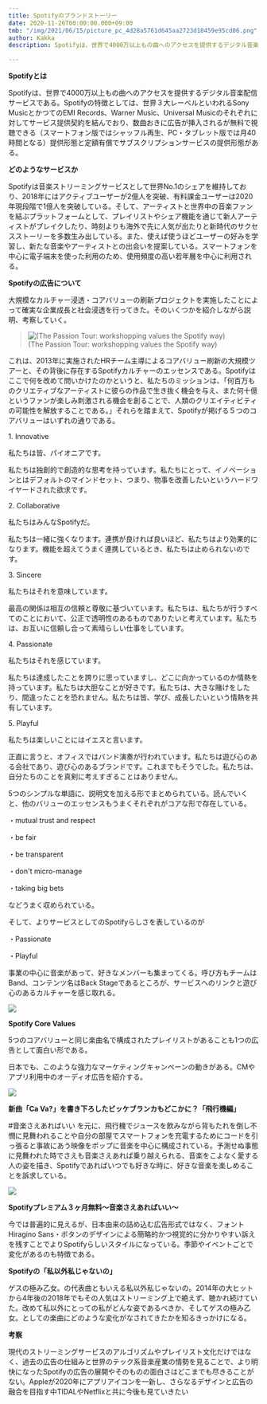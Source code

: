 ```yaml
---
title: Spotifyのブランドストーリー
date: 2020-11-26T00:00:00.000+09:00
tmb: "/img/2021/06/15/picture_pc_4d28a5761d645aa2723d18459e95cd06.png"
author: Kakka
description: Spotifyは、世界で4000万以上もの曲へのアクセスを提供するデジタル音楽配信サービスである。そんなSpotifyのブランドストーリーを考えてみようと思う。

---
```

**Spotifyとは**

Spotifyは、世界で4000万以上もの曲へのアクセスを提供するデジタル音楽配信サービスである。Spotifyの特徴としては、世界３大レーベルといわれるSony MusicとかつてのEMI Records、Warner Music、Universal Musicのそれぞれに対してサービス提供契約を結んでおり、数曲おきに広告が挿入されるが無料で視聴できる（スマートフォン版ではシャッフル再生、PC・タブレット版では月40時間となる）提供形態と定額有償でサブスクリプションサービスの提供形態がある。

**どのようなサービスか**

Spotifyは音楽ストリーミングサービスとして世界No.1のシェアを維持しており、2018年にはアクティブユーザーが2億人を突破、有料課金ユーザーは2020年現段階で1億人を突破している。そして、アーティストと世界中の音楽ファンを結ぶプラットフォームとして、プレイリストやシェア機能を通じて新人アーティストがブレイクしたり、時刻よりも海外で先に人気が出たりと新時代のサクセスストーリーを多数生み出している。また、使えば使うほどユーザーの好みを学習し、新たな音楽やアーティストとの出会いを提案している。スマートフォンを中心に電子端末を使った利用のため、使用頻度の高い若年層を中心に利用される。

**Spotifyの広告について**

大規模なカルチャー浸透・コアバリューの刷新プロジェクトを実施したことによって確実な企業成長と社会浸透を行ってきた。そのいくつかを紹介しながら説明、考察していく。

> ![(The Passion Tour: workshopping values the Spotify way)](/img/2021/06/15/picture_pc_4d28a5761d645aa2723d18459e95cd06.png "(The Passion Tour: workshopping values the Spotify way)")  
> (The Passion Tour: workshopping values the Spotify way)

これは、2013年に実施されたHRチーム主導によるコアバリュー刷新の大規模ツアーと、その背後に存在するSpotifyカルチャーのエッセンスである。Spotifyはここで何を改めて問いかけたのかというと、私たちのミッションは、「何百万ものクリエティブなアーティストに彼らの作品で生き抜く機会を与え、また何十億というファンが楽しみ刺激される機会を創ることで、人類のクリエイティビティの可能性を解放することである。」それらを踏まえて、Spotifyが掲げる５つのコアバリューはいずれの通りである。

1\. Innovative

私たちは皆、パイオニアです。

私たちは独創的で創造的な思考を持っています。私たちにとって、イノベーションとはデフォルトのマインドセット、つまり、物事を改善したいというハードワイヤードされた欲求です。

2\. Collaborative

私たちはみんなSpotifyだ。

私たちは一緒に強くなります。連携が良ければ良いほど、私たちはより効果的になります。機能を超えてうまく連携しているとき、私たちは止められないのです。

3\. Sincere

私たちはそれを意味しています。

最高の関係は相互の信頼と尊敬に基づいています。私たちは、私たちが行うすべてのことにおいて、公正で透明性のあるものでありたいと考えています。私たちは、お互いに信頼し合って素晴らしい仕事をしています。

4\. Passionate

私たちはそれを感じています。

私たちは達成したことを誇りに思っていますし、どこに向かっているのか情熱を持っています。私たちは大胆なことが好きです。私たちは、大きな賭けをしたり、間違ったことを恐れません。私たちは皆、学び、成長したいという情熱を共有しています。

5\. Playful

私たちは楽しいことにはイエスと言います。

正直に言うと、オフィスではバンド演奏が行われています。私たちは遊び心のある会社であり、遊び心のあるブランドです。これまでもそうでした。私たちは、自分たちのことを真剣に考えすぎることはありません。

5つのシンプルな単語に、説明文を加える形でまとめられている。読んでいくと、他のバリューのエッセンスもうまくそれぞれがコアな形で存在している。

・mutual trust and respect

・be fair

・be transparent

・don't micro-manage

・taking big bets

などうまく収められている。

そして、よりサービスとしてのSpotifyらしさを表しているのが

・Passionate

・Playful

事業の中心に音楽があって、好きなメンバーも集まってくる。呼び方もチームはBand、コンテンツ名はBack Stageであるところが、サービスへのリンクと遊び心のあるカルチャーを感じ取れる。

![](/img/2021/06/15/picture_pc_224e771bf763a9e44a86ee389213d561.png)

**Spotify Core Values**

5つのコアバリューと同じ楽曲名で構成されたプレイリストがあることも1つの広告として面白い形である。

日本でも、このような強力なマーケティングキャンペーンの動きがある。CMやアプリ利用中のオーディオ広告を紹介する。

![](/img/2021/06/15/2020-07-17-23-36-52.png)

**新曲「Ca Va?」を書き下ろしたビッケブランカもどこかに？「飛行機編」**

\#音楽さえあればいい を元に、飛行機でジュースを飲みながら背もたれを倒し不憫に見舞われることや自分の部屋でスマートフォンを充電するためにコードを引っ張ると事故にあう映像をポップに音楽を中心に構成されている。予測せぬ事態に見舞われた時でさえも音楽さえあれば乗り越えられる、音楽をこよなく愛する人の姿を描き、Spotifyであればいつでも好きな時に、好きな音楽を楽しめることを訴求している。

![](/img/2021/06/15/picture_pc_ffb406ae678210412c9321ee34d95a33.png)

**Spotifyプレミアム３ヶ月無料〜音楽さえあればいい〜**

今では普遍的に見えるが、日本由来の詰め込む広告形式ではなく、フォントHiragino Sans・ボタンのデザインによる簡略的かつ視覚的に分かりやすい訴えを残すことでよりSpotifyらしいスタイルになっている。季節やイベントごとで変化があるのも特徴である。​

**Spotifyの「私以外私じゃないの」**

ゲスの極み乙女。の代表曲ともいえる私以外私じゃないの。2014年の大ヒットから4年後の2018年でもその人気はストリーミング上で絶えず、聴かれ続けていた。改めて私以外にとっての私がどんな姿であるべきか、そしてゲスの極み乙女。としての楽曲にどのような変化がなされてきたかを知るきっかけになる。

**考察**

現代のストリーミングサービスのアルゴリズムやプレイリスト文化だけではなく、過去の広告の仕組みと世界のテック系音楽産業の情勢を見ることで、より明快になったSpotifyの広告の展開やそのものの面白さはどこまでも尽きることがない。Appleが2020年にアプリアイコンを一新し、さらなるデザインと広告の融合を目指す中TIDALやNetflixと共に今後も見ていきたい